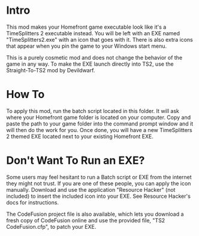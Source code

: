 # Intro
This mod makes your Homefront game executable look like it's a TimeSplitters 2 executable instead. You will be left with an EXE named "TimeSplitters2.exe" with an icon that goes with it. There is also extra icons that appear when you pin the game to your Windows start menu.

This is a purely cosmetic mod and does not change the behavior of the game in any way. To make the EXE launch directly into TS2, use the Straight-To-TS2 mod by Devildwarf.

# How To
To apply this mod, run the batch script located in this folder. It will ask where your Homefront game folder is located on your computer. Copy and paste the path to your game folder into the command prompt window and it will then do the work for you. Once done, you will have a new TimeSplitters 2 themed EXE located next to your existing Homefront EXE.

# Don't Want To Run an EXE?
Some users may feel hesitant to run a Batch script or EXE from the internet they might not trust. If you are one of these people, you can apply the icon manually. Download and use the application "Resource Hacker" (not included) to insert the included icon into your EXE. See Resource Hacker's docs for instructions.

The CodeFusion project file is also available, which lets you download a fresh copy of CodeFusion online and use the provided file, "TS2 CodeFusion.cfp", to patch your EXE.
